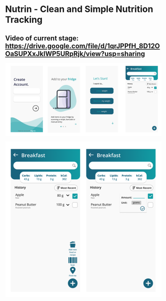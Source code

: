 # Nutrin - Clean and Simple Nutrition Tracking
## Video of current stage: https://drive.google.com/file/d/1qrJPPfH_8D12OOaSUPXxJklWP5URpRjk/view?usp=sharing

![Figma Prototype of the App](flow(2).png)

![Figma Prototype of the App](search.png)


